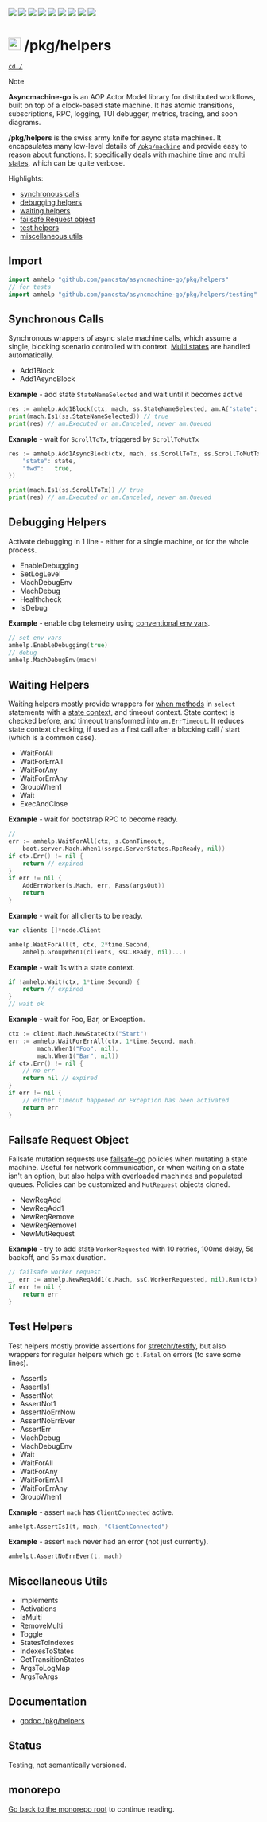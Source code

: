 [![](https://goreportcard.com/badge/github.com/pancsta/asyncmachine-go)](https://goreportcard.com/report/github.com/pancsta/asyncmachine-go)
[![](https://pkg.go.dev/badge/github.com/pancsta/asyncmachine-go.svg)](https://pkg.go.dev/github.com/pancsta/asyncmachine-go)
![](https://img.shields.io/endpoint?url=https://gist.githubusercontent.com/pancsta/c6032233dc1d632732ecdc1a4c119850/raw/loc.json)
![](https://img.shields.io/endpoint?url=https://gist.githubusercontent.com/pancsta/c6032233dc1d632732ecdc1a4c119850/raw/loc-pkg.json)
![](https://img.shields.io/endpoint?url=https://gist.githubusercontent.com/pancsta/c6032233dc1d632732ecdc1a4c119850/raw/tests.json)
![](https://img.shields.io/endpoint?url=https://gist.githubusercontent.com/pancsta/c6032233dc1d632732ecdc1a4c119850/raw/tests-pkg.json)
![](https://img.shields.io/github/v/release/pancsta/asyncmachine-go)
[![](https://img.shields.io/github/last-commit/pancsta/asyncmachine-go/main)](https://github.com/pancsta/asyncmachine-go/commits/main/)
[![](https://matrix.to/img/matrix-badge.svg)](https://matrix.to/#/#room:asyncmachine)

# <img src="https://pancsta.github.io/assets/asyncmachine-go/logo.png" height="25"/> /pkg/helpers

[`cd /`](/README.md)

> [!NOTE]
> **Asyncmachine-go** is an AOP Actor Model library for distributed workflows, built on top of a clock-based state
> machine. It has atomic transitions, subscriptions, RPC, logging, TUI debugger, metrics, tracing, and soon diagrams.

**/pkg/helpers** is the swiss army knife for async state machines. It encapsulates many low-level details of
[`/pkg/machine`](/pkg/machine/README.md) and provide easy to reason about functions. It specifically deals with
[machine time](/docs/manual.md#clock-and-context) and [multi states](/docs/manual.md#multi-states), which can be quite
verbose.

Highlights:

- [synchronous calls](#synchronous-calls)
- [debugging helpers](#debugging-helpers)
- [waiting helpers](#waiting-helpers)
- [failsafe Request object](#failsafe-request-object)
- [test helpers](#test-helpers)
- [miscellaneous utils](#miscellaneous-utils)

## Import

```go
import amhelp "github.com/pancsta/asyncmachine-go/pkg/helpers"
// for tests
import amhelp "github.com/pancsta/asyncmachine-go/pkg/helpers/testing"
```

## Synchronous Calls

Synchronous wrappers of async state machine calls, which assume a single, blocking scenario controlled with context.
[Multi states](/docs/manual.md#multi-states) are handled automatically.

- Add1Block
- Add1AsyncBlock

**Example** - add state `StateNameSelected` and wait until it becomes active

```go
res := amhelp.Add1Block(ctx, mach, ss.StateNameSelected, am.A{"state": state})
print(mach.Is1(ss.StateNameSelected)) // true
print(res) // am.Executed or am.Canceled, never am.Queued
```

**Example** - wait for `ScrollToTx`, triggered by `ScrollToMutTx`

```go
res := amhelp.Add1AsyncBlock(ctx, mach, ss.ScrollToTx, ss.ScrollToMutTx, am.A{
    "state": state,
    "fwd":   true,
})

print(mach.Is1(ss.ScrollToTx)) // true
print(res) // am.Executed or am.Canceled, never am.Queued
```

## Debugging Helpers

Activate debugging in 1 line - either for a single machine, or for the whole process.

- EnableDebugging
- SetLogLevel
- MachDebugEnv
- MachDebug
- Healthcheck
- IsDebug

**Example** - enable dbg telemetry using [conventional env vars](/config/env/README.md).

```go
// set env vars
amhelp.EnableDebugging(true)
// debug
amhelp.MachDebugEnv(mach)
```

## Waiting Helpers

Waiting helpers mostly provide wrappers for [when methods](/docs/manual.md#waiting) in `select` statements with a
[state context](/docs/manual.md#clock-and-context), and timeout context. State context is checked before, and timeout
transformed into `am.ErrTimeout`. It reduces state context checking, if used as a first call after a blocking call /
start (which is a common case).

- WaitForAll
- WaitForErrAll
- WaitForAny
- WaitForErrAny
- GroupWhen1
- Wait
- ExecAndClose

**Example** - wait for bootstrap RPC to become ready.

```go
//
err := amhelp.WaitForAll(ctx, s.ConnTimeout,
    boot.server.Mach.When1(ssrpc.ServerStates.RpcReady, nil))
if ctx.Err() != nil {
    return // expired
}
if err != nil {
    AddErrWorker(s.Mach, err, Pass(argsOut))
    return
}
```

**Example** - wait for all clients to be ready.

```go
var clients []*node.Client

amhelp.WaitForAll(t, ctx, 2*time.Second,
    amhelp.GroupWhen1(clients, ssC.Ready, nil)...)
```

**Example** - wait 1s with a state context.

```go
if !amhelp.Wait(ctx, 1*time.Second) {
    return // expired
}
// wait ok
```

**Example** - wait for Foo, Bar, or Exception.

```go
ctx := client.Mach.NewStateCtx("Start")
err := amhelp.WaitForErrAll(ctx, 1*time.Second, mach,
        mach.When1("Foo", nil),
        mach.When1("Bar", nil))
if ctx.Err() != nil {
    // no err
    return nil // expired
}
if err != nil {
    // either timeout happened or Exception has been activated
    return err
}
```

## Failsafe Request Object

Failsafe mutation requests use [failsafe-go](https://github.com/failsafe-go/failsafe-go) policies when mutating a state
machine. Useful for network communication, or when waiting on a state isn't an option, but also helps with overloaded
machines and populated queues. Policies can be customized and ``MutRequest`` objects cloned.

- NewReqAdd
- NewReqAdd1
- NewReqRemove
- NewReqRemove1
- NewMutRequest

**Example** - try to add state `WorkerRequested` with 10 retries, 100ms delay, 5s backoff, and 5s max duration.

```go
// failsafe worker request
_, err := amhelp.NewReqAdd1(c.Mach, ssC.WorkerRequested, nil).Run(ctx)
if err != nil {
    return err
}
```

## Test Helpers

Test helpers mostly provide assertions for [stretchr/testify](https://github.com/stretchr/testify), but also wrappers
for regular helpers which go `t.Fatal` on errors (to save some lines).

- AssertIs
- AssertIs1
- AssertNot
- AssertNot1
- AssertNoErrNow
- AssertNoErrEver
- AssertErr
- MachDebug
- MachDebugEnv
- Wait
- WaitForAll
- WaitForAny
- WaitForErrAll
- WaitForErrAny
- GroupWhen1

**Example** - assert `mach` has `ClientConnected` active.

```go
amhelpt.AssertIs1(t, mach, "ClientConnected")
```

**Example** - assert `mach` never had an error (not just currently).

```go
amhelpt.AssertNoErrEver(t, mach)
```

## Miscellaneous Utils

- Implements
- Activations
- IsMulti
- RemoveMulti
- Toggle
- StatesToIndexes
- IndexesToStates
- GetTransitionStates
- ArgsToLogMap
- ArgsToArgs

## Documentation

- [godoc /pkg/helpers](https://pkg.go.dev/github.com/pancsta/asyncmachine-go/pkg/helpers)

## Status

Testing, not semantically versioned.

## monorepo

[Go back to the monorepo root](/README.md) to continue reading.
